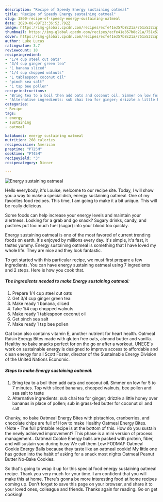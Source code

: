 ```yaml
---
description: "Recipe of Speedy Energy sustaining oatmeal"
title: "Recipe of Speedy Energy sustaining oatmeal"
slug: 3800-recipe-of-speedy-energy-sustaining-oatmeal
date: 2020-06-09T23:36:53.792Z
image: https://img-global.cpcdn.com/recipes/ecfe41e357b8c21a/751x532cq70/energy-sustaining-oatmeal-recipe-main-photo.jpg
thumbnail: https://img-global.cpcdn.com/recipes/ecfe41e357b8c21a/751x532cq70/energy-sustaining-oatmeal-recipe-main-photo.jpg
cover: https://img-global.cpcdn.com/recipes/ecfe41e357b8c21a/751x532cq70/energy-sustaining-oatmeal-recipe-main-photo.jpg
author: Luke Lucas
ratingvalue: 3.7
reviewcount: 10
recipeingredient:
- "1/4 cup steel cut oats"
- "3/4 cup ginger green tea"
- "1 banana sliced"
- "1/4 cup chopped walnuts"
- "1 tablespoon coconut oil"
- "pinch sea salt"
- "1 tsp bee pollen"
recipeinstructions:
- "Bring tea to a boil then add oats and coconut oil. Simmer on low for 5 to 7 minutes. Top with sliced bananas, chopped walnuts, bee pollen and sea salt to taste"
- "Alternative ingredients: sub chai tea for ginger; drizzle a little honey over bananas in place of pollen; sub in grass-fed butter for coconut oil and salt"
categories:
- Recipe
tags:
- energy
- sustaining
- oatmeal

katakunci: energy sustaining oatmeal 
nutrition: 268 calories
recipecuisine: American
preptime: "PT25M"
cooktime: "PT45M"
recipeyield: "3"
recipecategory: Dinner

---
```



![Energy sustaining oatmeal](https://img-global.cpcdn.com/recipes/ecfe41e357b8c21a/751x532cq70/energy-sustaining-oatmeal-recipe-main-photo.jpg)

Hello everybody, it's Louise, welcome to our recipe site. Today, I will show you a way to make a special dish, energy sustaining oatmeal. One of my favorites food recipes. This time, I am going to make it a bit unique. This will be really delicious.

Some foods can help increase your energy levels and maintain your alertness. Looking for a grab and go snack? Sugary drinks, candy, and pastries put too much fuel (sugar) into your blood too quickly.

Energy sustaining oatmeal is one of the most favored of current trending foods on earth. It's enjoyed by millions every day. It's simple, it's fast, it tastes yummy. Energy sustaining oatmeal is something that I have loved my whole life. They are nice and they look fantastic.


To get started with this particular recipe, we must first prepare a few ingredients. You can have energy sustaining oatmeal using 7 ingredients and 2 steps. Here is how you cook that.

<!--inarticleads1-->

##### The ingredients needed to make Energy sustaining oatmeal:

1. Prepare 1/4 cup steel cut oats
1. Get 3/4 cup ginger green tea
1. Make ready 1 banana, sliced
1. Take 1/4 cup chopped walnuts
1. Make ready 1 tablespoon coconut oil
1. Get pinch sea salt
1. Make ready 1 tsp bee pollen


Oat bran also contains vitamin E, another nutrient for heart health. Oatmeal Raisin Energy Bites made with gluten free oats, almond butter and vanilla. Healthy no bake snacks perfect for on the go or after a workout. UNECE&#39;s work on sustainable energy is designed to improve access to affordable and clean energy for all Scott Foster, director of the Sustainable Energy Division of the United Nations Economic. 

<!--inarticleads2-->

##### Steps to make Energy sustaining oatmeal:

1. Bring tea to a boil then add oats and coconut oil. Simmer on low for 5 to 7 minutes. Top with sliced bananas, chopped walnuts, bee pollen and sea salt to taste
1. Alternative ingredients: sub chai tea for ginger; drizzle a little honey over bananas in place of pollen; sub in grass-fed butter for coconut oil and salt


Chunky, no bake Oatmeal Energy Bites with pistachios, cranberries, and chocolate chips are full of How to make Healthy Oatmeal Energy Bites. (Note - The full printable recipe is at the bottom of this. How do you sustain the newly achieved improvement? This phase is a mini version of process management.. Oatmeal Cookie Energy balls are packed with protein, fiber, and will sustain you during busy We call them Low FODMAP Oatmeal Cookie Energy Balls because they taste like an oatmeal cookie! My little one has gotten into the habit of asking for a snack most nights Oatmeal Peanut Butter No-Bake Cookies. 

So that's going to wrap it up for this special food energy sustaining oatmeal recipe. Thank you very much for your time. I am confident that you will make this at home. There's gonna be more interesting food at home recipes coming up. Don't forget to save this page on your browser, and share it to your loved ones, colleague and friends. Thanks again for reading. Go on get cooking!
